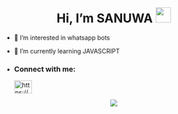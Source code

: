                                  
 <h1 align="center">    Hi, I’m SANUWA <img src="https://github.com/TheDudeThatCode/TheDudeThatCode/blob/master/Assets/Hi.gif" width="35px"></h1>

- 👀 I’m interested in whatsapp bots

- 🌱 I’m currently learning JAVASCRIPT
- <h3 align="left">Connect with me:</h3><p>   <a href="https://instagram.com/__.sanuwa.__" target="blank"><img align="center" src="https://raw.githubusercontent.com/rahuldkjain/github-profile-readme-generator/master/src/images/icons/Social/instagram.svg" alt="https://www.instagram.com/__.sanuwa.__/" height="30" width="40" /></a>
</p>


 <p align="center"> <a href="https://github.com/sanuwaofficial"><img src="https://github-profile-trophy.vercel.app/?username=sanuwaofficial&theme=onedark"></a> </p>

